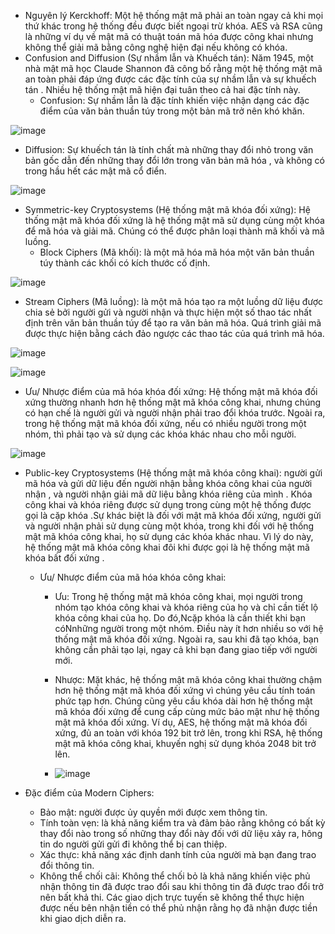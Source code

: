 - Nguyên lý Kerckhoff: Một hệ thống mật mã phải an toàn ngay cả khi mọi thứ khác trong hệ thống đều được biết ngoại trừ khóa. AES và RSA cũng là những ví dụ về mật mã có thuật toán mã hóa được công khai nhưng không thể giải mã bằng công nghệ hiện đại nếu không có khóa.
- Confusion and Diffusion (Sự nhầm lẫn và Khuếch tán): Năm 1945, một nhà mật mã học Claude Shannon đã công bố rằng một hệ thống mật mã an toàn phải đáp ứng được các đặc tính của sự nhầm lẫn  và sự khuếch tán . Nhiều hệ thống mật mã hiện đại tuân theo cả hai đặc tính này.
  + Confusion: Sự nhầm lẫn là đặc tính khiến việc nhận dạng các đặc điểm của văn bản thuần túy trong một bản mã trở nên khó khăn.

![image](https://github.com/user-attachments/assets/4c5f2290-5583-46aa-92bf-06f64c7e12d8)

  + Diffusion: Sự khuếch tán là tính chất mà những thay đổi nhỏ trong văn bản gốc dẫn đến những thay đổi lớn trong văn bản mã hóa , và không có trong hầu hết các mật mã cổ điển.

![image](https://github.com/user-attachments/assets/46851692-83a1-4b72-8f06-73cc052ec48c)

- Symmetric-key Cryptosystems (Hệ thống mật mã khóa đối xứng): Hệ thống mật mã khóa đối xứng là hệ thống mật mã sử dụng cùng một khóa để mã hóa và giải mã. Chúng có thể được phân loại thành mã khối và mã luồng.
  + Block Ciphers (Mã khối): là một mã hóa mã hóa một văn bản thuần túy thành các khối có kích thước cố định. 

![image](https://github.com/user-attachments/assets/2f95c768-60fd-4a89-9fec-bfa7b5148df9)

  + Stream Ciphers (Mã luồng): là một mã hóa tạo ra một luồng dữ liệu được chia sẻ bởi người gửi và người nhận và thực hiện một số thao tác nhất định trên văn bản thuần túy để tạo ra văn bản mã hóa. Quá trình giải mã được thực hiện bằng cách đảo ngược các thao tác của quá trình mã hóa.

![image](https://github.com/user-attachments/assets/a199df28-dfc7-4dcf-bd6c-52ae2fc8a248)

![image](https://github.com/user-attachments/assets/e07ddd7b-eb40-44cd-a3c2-12495b7294c1)

  + Ưu/ Nhược điểm của mã hóa khóa đối xứng: Hệ thống mật mã khóa đối xứng thường nhanh hơn hệ thống mật mã khóa công khai, nhưng chúng có hạn chế là người gửi và người nhận phải trao đổi khóa trước. Ngoài ra, trong hệ thống mật mã khóa đối xứng, nếu có nhiều người trong một nhóm, thì phải tạo và sử dụng các khóa khác nhau cho mỗi người.

![image](https://github.com/user-attachments/assets/25fcf7f2-76a3-4ad3-9b10-6d4a5f0719a1)

- Public-key Cryptosystems (Hệ thống mật mã khóa công khai): người gửi mã hóa và gửi dữ liệu đến người nhận bằng khóa công khai của người nhận , và người nhận giải mã dữ liệu bằng khóa riêng của mình . Khóa công khai và khóa riêng được sử dụng trong cùng một hệ thống được gọi là cặp khóa .Sự khác biệt là đối với mật mã khóa đối xứng, người gửi và người nhận phải sử dụng cùng một khóa, trong khi đối với hệ thống mật mã khóa công khai, họ sử dụng các khóa khác nhau. Vì lý do này, hệ thống mật mã khóa công khai đôi khi được gọi là hệ thống mật mã khóa bất đối xứng .
  + Ưu/ Nhược điểm của mã hóa khóa công khai:
    * Ưu: Trong hệ thống mật mã khóa công khai, mọi người trong nhóm tạo khóa công khai và khóa riêng của họ và chỉ cần tiết lộ khóa công khai của họ. Do đó,Ncặp khóa là cần thiết khi bạn cóNnhững người trong một nhóm. Điều này ít hơn nhiều so với hệ thống mật mã khóa đối xứng. Ngoài ra, sau khi đã tạo khóa, bạn không cần phải tạo lại, ngay cả khi bạn đang giao tiếp với người mới.
    * Nhược: Mặt khác, hệ thống mật mã khóa công khai thường chậm hơn hệ thống mật mã khóa đối xứng vì chúng yêu cầu tính toán phức tạp hơn. Chúng cũng yêu cầu khóa dài hơn hệ thống mật mã khóa đối xứng để cung cấp cùng mức bảo mật như hệ thống mật mã khóa đối xứng. Ví dụ, AES, hệ thống mật mã khóa đối xứng, đủ an toàn với khóa 192 bit trở lên, trong khi RSA, hệ thống mật mã khóa công khai, khuyến nghị sử dụng khóa 2048 bit trở lên.
   
    * ![image](https://github.com/user-attachments/assets/e2d50176-5320-4b94-be1d-19c7789d3006)

- Đặc điểm của Modern Ciphers:
   + Bảo mật: người được ủy quyền mới được xem thông tin.
   + Tính toàn vẹn: là khả năng kiểm tra và đảm bảo rằng không có bất kỳ thay đổi nào trong số những thay đổi này đối với dữ liệu xảy ra, hông tin do người gửi gửi đi không thể bị can thiệp. 
   + Xác thực: khả năng xác định danh tính của người mà bạn đang trao đổi thông tin. 
   + Không thể chối cãi: Không thể chối bỏ là khả năng khiến việc phủ nhận thông tin đã được trao đổi sau khi thông tin đã được trao đổi trở nên bất khả thi. Các giao dịch trực tuyến sẽ không thể thực hiện được nếu bên nhận tiền có thể phủ nhận rằng họ đã nhận được tiền khi giao dịch diễn ra.









